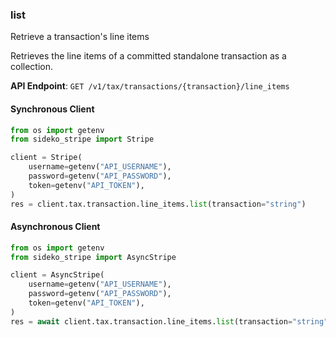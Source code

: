 
### list <a name="list"></a>
Retrieve a transaction's line items

<p>Retrieves the line items of a committed standalone transaction as a collection.</p>

**API Endpoint**: `GET /v1/tax/transactions/{transaction}/line_items`

#### Synchronous Client

```python
from os import getenv
from sideko_stripe import Stripe

client = Stripe(
    username=getenv("API_USERNAME"),
    password=getenv("API_PASSWORD"),
    token=getenv("API_TOKEN"),
)
res = client.tax.transaction.line_items.list(transaction="string")
```

#### Asynchronous Client

```python
from os import getenv
from sideko_stripe import AsyncStripe

client = AsyncStripe(
    username=getenv("API_USERNAME"),
    password=getenv("API_PASSWORD"),
    token=getenv("API_TOKEN"),
)
res = await client.tax.transaction.line_items.list(transaction="string")
```
